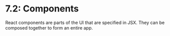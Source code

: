 # 7.2: Components

React components are parts of the UI that are specified in JSX. They can be composed together to form an entire app.

